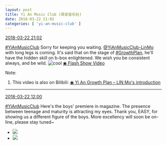 ```yaml
---
layout: post
title: Yi An Music Club (易安音乐社)
date: 2018-03-22 21:02
categories: [ 'yi-an-music-club' ]
---
```


<div class="weibo-info">
  <a href="https://weibo.com/6094546964/G8AID2IeV">2018-03-22 21:02</a>
</div>

[#YiAnMusicClub](https://weibo.com/p/100808beae2e3e05b17b64f63ebedca39f19b2/super_index) Sorry for keeping you waiting. [@YiAnMusicClub-LinMo](https://weibo.com/u/6108312042) with long legs is coming. It's said that on the stage of [#GrowthPlan](https://weibo.com/p/100808fe7264e4339c41df171df3260846e152), he'll have the hidden skill on b-box enlightened. We wish you be consistent always, and be wild. ![cool](https://img.t.sinajs.cn/t4/appstyle/expression/ext/normal/8a/pcmoren_cool2017_org.png) [◉ Flash Show Video](https://www.miaopai.com/show/y3E6HvFMvKd9e~UurTGPKGQTp1TWUpua1AhKYQ__.htm)

<!-- more -->

Note:
1. This video is also on Bilibili: [◉ Yi An Growth Plan – LIN Mo's introduction](https://www.bilibili.com/video/av21097978)

---

<div class="weibo-info">
  <a href="https://weibo.com/6094546964/G8xaG4yOV">2018-03-22 12:00</a>
</div>

[#YiAnMusicClub](https://weibo.com/p/100808beae2e3e05b17b64f63ebedca39f19b2/super_index) Here's the boys' premiere in magazine. The presence between teenage and maturity is attracting my eyes. Thank you, EASY, for showing us a different figure of the boys. More excellency will soon be on-line, please stay tuned~

<ul class="weibo-pic-list-1">
  <li class="weibo-pic">
    <a href="http://wx1.sinaimg.cn/mw690/006Es64Aly1fplgl650aoj33vc2kwu0x.jpg"><img src="http://wx1.sinaimg.cn/thumb150/006Es64Aly1fplgl650aoj33vc2kwu0x.jpg"/></a>
  </li>
  <li class="weibo-pic">
    <a href="http://wx3.sinaimg.cn/mw690/006Es64Aly1fplgl3o172j32pf1ww7wi.jpg"><img src="http://wx3.sinaimg.cn/thumb150/006Es64Aly1fplgl3o172j32pf1ww7wi.jpg"/></a>
  </li>
</ul>
